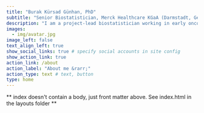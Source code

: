 ```yaml
---
title: "Burak Kürsad Günhan, PhD"
subtitle: "Senior Biostatistician, Merck Healthcare KGaA (Darmstadt, Germany)"
description: "I am a project-lead biostatistician working in early oncology drug development."
images:
  - img/avatar.jpg
image_left: false
text_align_left: true
show_social_links: true # specify social accounts in site config
show_action_link: true
action_link: /about
action_label: "About me &rarr;"
action_type: text # text, button
type: home
---
```


** index doesn't contain a body, just front matter above.
See index.html in the layouts folder **